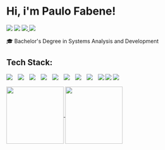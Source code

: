 # Hi, i'm Paulo Fabene! 
<div>
<a href="https://instagram.com/paulofabene" target="_blank"><img src="https://img.shields.io/badge/-Instagram-%23E4405F?style=for-the-badge&logo=instagram&logoColor=white" target="_blank"></a>
<a href="https://www.twitch.tv/fabenejr" target="_blank"><img src="https://img.shields.io/badge/Twitch-9146FF?style=for-the-badge&logo=twitch&logoColor=white" target="_blank"></a>
<a href="fabenejunior@hotmail.com" target="_blank"><img src="https://img.shields.io/badge/Outlook-0078D4?style=for-the-badge&logo=microsoft-outlook&logoColor=white"</a>
<a href="https://www.linkedin.com/in/paulofabene" target="_blank"><img src="https://img.shields.io/badge/-LinkedIn-%230077B5?style=for-the-badge&logo=linkedin&logoColor=white" target="_blank"></a>   
</div>

🎓  Bachelor's Degree in Systems Analysis and Development


## Tech Stack:

<img src="https://img.shields.io/badge/JavaScript-F7DF1E?style=for-the-badge&logo=javascript&logoColor=black" style="margin-right: 10px;" /> <img src="https://img.shields.io/badge/Node.js-43853D?style=for-the-badge&logo=node.js&logoColor=white" style="margin-right: 10px;" /> <img src="https://img.shields.io/badge/TypeScript-007ACC?style=for-the-badge&logo=typescript&logoColor=white" style="margin-right: 10px;" /> <img src="https://img.shields.io/badge/C%23-239120?style=for-the-badge&logo=c-sharp&logoColor=white" style="margin-right: 10px;" /> <img src="https://img.shields.io/badge/MongoDB-4EA94B?style=for-the-badge&logo=mongodb&logoColor=white" style="margin-right: 10px;" /> <img src="https://img.shields.io/badge/HTML5-E34F26?style=for-the-badge&logo=html5&logoColor=white" style="margin-right: 10px;" /> <img src="https://img.shields.io/badge/CSS3-1572B6?style=for-the-badge&logo=css3&logoColor=white" style="margin-right: 10px;" /> <img src="https://img.shields.io/badge/SQL-4479A1?style=for-the-badge&logo=mysql&logoColor=white" style="margin-right: 10px;" /> <img src="https://img.shields.io/badge/AWS-232F3E?style=for-the-badge&logo=amazon-aws&logoColor=white" /> <img src="https://img.shields.io/badge/Serverless-FB9B00?style=for-the-badge&logo=serverless&logoColor=white" /> <img src="https://img.shields.io/badge/Docker-2496ED?style=for-the-badge&logo=docker&logoColor=white" />




<div style="display: flex;">
  <a href="https://github.com/fabenejr">
    <img height="150em" img align="center" src="https://github-readme-stats-sigma-five.vercel.app/api/top-langs/?username=fabenejr&layout=compact&langs_count=7&theme=omni"/>  <img height="150em" img align="center" src="https://github-readme-stats-sigma-five.vercel.app/api?username=fabenejr&show_icons=true&theme=omni&include_all_commits=true&count_private=true"/>
  </a>
</div>

  

